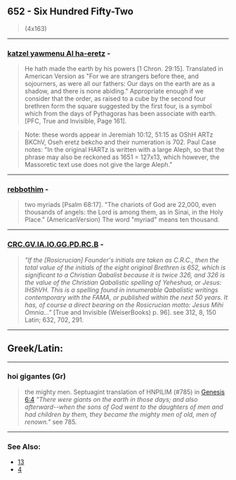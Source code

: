 ## 652 - Six Hundred Fifty-Two
> (4x163)

---

### [katzel yawmenu Al ha-eretz](/keys/KTzL.IMINV.OL-HARTz) - 
> He hath made the earth by his powers [1 Chron. 29:15]. Translated in American Version as "For we are strangers before thee, and sojourners, as were all our fathers: Our days on the earth are as a shadow, and there is none abiding." Appropriate enough if we consider that the order, as raised to a cube by the second four brethren form the square suggested by the first four, is a symbol which from the days of Pythagoras has been associate with earth. [PFC, True and Invisible, Page 161].

> Note: these words appear in Jeremiah 10:12, 51:15 as OShH ARTz BKChV, Oseh eretz bekcho and their numeration is 702. Paul Case notes: "In the original HARTz is written with a large Aleph, so that the phrase may also be reckoned as 1651 = 127x13, which however, the Massoretic text use does not give the large Aleph."

---

### [rebbothim](/keys/RBThIM) - 
> two myriads [Psalm 68:17]. "The chariots of God are 22,000, even thousands of angels: the Lord is among them, as in Sinai, in the Holy Place." (AmericanVersion) The word "myriad" means ten thousand.

---

### [CRC.GV.IA.IO.GG.PD.RC.B](/keys/KRK.GV.IA.IO.GG.PD.RK.B) - 
> *"If the [Rosicrucian] Founder's initials are taken as C.R.C., then the total value of the initials of the eight original Brethren is 652, which is significant to a Christian Qabalist because it is twice 326, and 326 is the value of the Christian Qabalistic spelling of Yeheshua, or Jesus: IHShVH. This is a spelling found in innumerable Qabalistic writings contemporary with the FAMA, or published within the next 50 years. It has, of course a direct bearing on the Rosicrucian motto: Jesus Mihi Omnia..."* [True and Invisible (WeiserBooks) p. 96]. see 312, 8, 150 Latin; 632, 702, 291.

---

## Greek/Latin:

---

### hoi gigantes (Gr)
> the mighty men. Septuagint translation of HNPILIM (#785) in [Genesis 6:4](http://biblehub.com//.htm) *"There were giants on the earth in those days; and also afterward--when the sons of God went to the daughters of men and had children by them, they became the mighty men of old, men of renown."* see 785.

---

### See Also:

- [13](13)
- [4](4)
